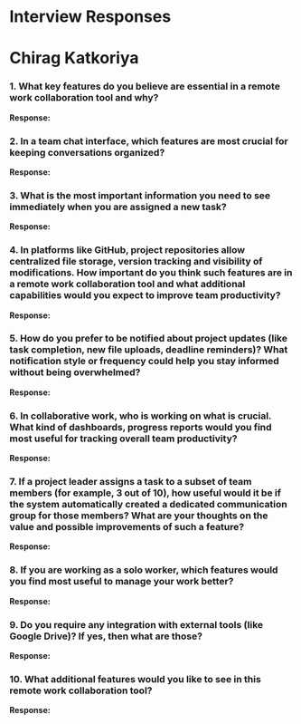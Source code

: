 # Interview Responses

# Chirag Katkoriya

### 1. What key features do you believe are essential in a remote work collaboration tool and why?  
**Response:**  

### 2. In a team chat interface, which features are most crucial for keeping conversations organized?  
**Response:**  

### 3. What is the most important information you need to see immediately when you are assigned a new task?  
**Response:**  

### 4. In platforms like GitHub, project repositories allow centralized file storage, version tracking and visibility of modifications. How important do you think such features are in a remote work collaboration tool and what additional capabilities would you expect to improve team productivity?  
**Response:**  

### 5. How do you prefer to be notified about project updates (like task completion, new file uploads, deadline reminders)? What notification style or frequency could help you stay informed without being overwhelmed?  
**Response:**  

### 6. In collaborative work, who is working on what is crucial. What kind of dashboards, progress reports would you find most useful for tracking overall team productivity?  
**Response:**  

### 7. If a project leader assigns a task to a subset of team members (for example, 3 out of 10), how useful would it be if the system automatically created a dedicated communication group for those members? What are your thoughts on the value and possible improvements of such a feature?  
**Response:**  

### 8. If you are working as a solo worker, which features would you find most useful to manage your work better?  
**Response:**  

### 9. Do you require any integration with external tools (like Google Drive)? If yes, then what are those?  
**Response:**  

### 10. What additional features would you like to see in this remote work collaboration tool?  
**Response:**  
